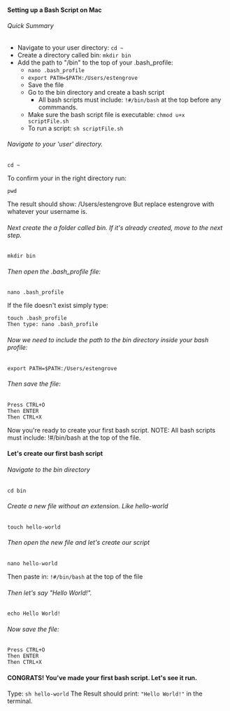 #### __Setting up a Bash Script on Mac__

###### Quick Summary
* Navigate to your user directory: ```cd ~```
* Create a directory called bin: ```mkdir bin```
* Add the path to "/bin" to the top of your .bash_profile:
  * ```nano .bash_profile```
  * ```export PATH=$PATH:/Users/estengrove```
  * Save the file
  * Go to the bin directory and create a bash script
    * All bash scripts must include: ```!#/bin/bash``` at the top before any commmands.
  * Make sure the bash script file is executable: ```chmod u+x scriptFile.sh```
  * To run a script: ```sh scriptFile.sh```

###### Navigate to your 'user' directory. 
```
cd ~
```
  To confirm your in the right directory run: 
```
pwd
```
  The result should show: /Users/estengrove
  But replace estengrove with whatever your username is.
###### Next create the a folder called bin. If it's already created, move to the next step.
```
mkdir bin
```
###### Then open the .bash_profile file:
```
nano .bash_profile
```
  If the file doesn't exist simply type:
```
touch .bash_profile
Then type: nano .bash_profile
```
###### Now we need to include the path to the bin directory inside your bash profile:
```
export PATH=$PATH:/Users/estengrove
```
###### Then save the file:
```
Press CTRL+O
Then ENTER
Then CTRL+X
```
  Now you're ready to create your first bash script. NOTE: All bash scripts must include: !#/bin/bash at the top of the file.
#### Let's create our first bash script
###### Navigate to the bin directory
```
cd bin
```
###### Create a new file without an extension. Like hello-world
```
touch hello-world
```
###### Then open the new file and let's create our script
```
nano hello-world
```
  Then paste in: ```!#/bin/bash``` at the top of the file
###### Then let's say "Hello World!".
```
echo Hello World!
```
###### Now save the file:
```
Press CTRL+O
Then ENTER
Then CTRL+X
```
#### CONGRATS! You've made your first bash script. Let's see it run. 
Type: ```sh hello-world```
The Result should print: ```"Hello World!"``` in the terminal.


